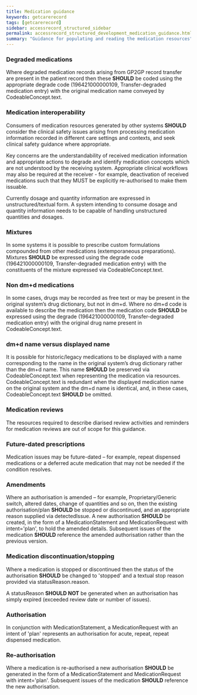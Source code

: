 ```yaml
---
title: Medication guidance
keywords: getcarerecord
tags: [getcarerecord]
sidebar: accessrecord_structured_sidebar
permalink: accessrecord_structured_development_medication_guidance.html
summary: "Guidance for populating and reading the medication resources"
---
```


### Degraded medications ###
Where degraded medication records arising from GP2GP record transfer are present in the patient record then these **SHOULD** be coded using the appropriate degrade code (196421000000109, Transfer-degraded medication entry) with the original medication name conveyed by CodeableConcept.text.

### Medication interoperability ###
Consumers of medication resources generated by other systems **SHOULD** consider the clinical safety issues arising from processing medication information recorded in different care settings and contexts, and seek clinical safety guidance where appropriate. 

Key concerns are the understandability of received medication information and appropriate actions to degrade and identify medication concepts which are not understood by the receiving system. Appropriate clinical workflows may also be required at the receiver - for example, deactivation of received medications such that they MUST be explicitly re-authorised to make them issuable.

Currently dosage and quantity information are expressed in unstructured/textual form. A system intending to consume dosage and quantity information needs to be capable of handling unstructured quantities and dosages.

### Mixtures ###
In some systems it is possible to prescribe custom formulations compounded from other medications (extemporaneous preparations). Mixtures **SHOULD** be expressed using the degrade code (196421000000109, Transfer-degraded medication entry) with the constituents of the mixture expressed via CodeableConcept.text.

### Non dm+d medications ###
In some cases, drugs may be recorded as free text or may be present in the original system’s drug dictionary, but not in dm+d. Where no dm+d code is available to describe the medication then the medication code **SHOULD** be expressed using the degrade (196421000000109, Transfer-degraded medication entry) with the original drug name present in CodeableConcept.text. 

### dm+d name versus displayed name ###
It is possible for historic/legacy medications to be displayed with a name corresponding to the name in the original system’s drug dictionary rather than the dm+d name. This name **SHOULD** be preserved via CodeableConcept.text when representing the medication via resources. CodeableConcept.text is redundant when the displayed medication name on the original system and the dm+d name is identical, and, in these cases, CodeableConcept.text **SHOULD** be omitted.

### Medication reviews ###
The resources required to describe diarised review activities and reminders for medication reviews are out of scope for this guidance. 

### Future-dated prescriptions ###
Medication issues may be future-dated – for example, repeat dispensed medications or a deferred acute medication that may not be needed if the condition resolves.

### Amendments ###
Where an authorisation is amended – for example, Proprietary/Generic switch, altered dates, change of quantities and so on, then the existing authorisation/plan **SHOULD** be stopped or discontinued, and an appropriate reason supplied via detectedIssue. A new authorisation **SHOULD** be created, in the form of a MedicationStatement and MedicationRequest with intent='plan', to hold the amended details. Subsequent issues of the medication **SHOULD** reference the amended authorisation rather than the previous version.

### Medication discontinuation/stopping ###
Where a medication is stopped or discontinued then the status of the authorisation **SHOULD** be changed to 'stopped' and a textual stop reason provided via statusReason.reason.

A statusReason **SHOULD NOT** be generated when an authorisation has simply expired (exceeded review date or number of issues).

### Authorisation ###

In conjunction with MedicationStatement, a MedicationRequest with an intent of 'plan' represents an authorisation for acute, repeat, repeat dispensed medication.

### Re-authorisation ###
Where a medication is re-authorised a new authorisation **SHOULD** be generated in the form of a MedicationStatement and MedicationRequest with intent='plan'. Subsequent issues of the medication **SHOULD** reference the new authorisation.

